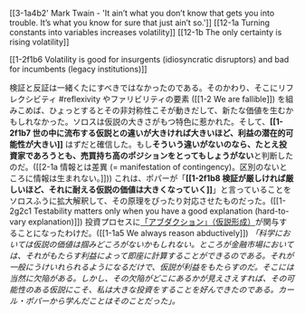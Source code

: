 [[3-1a4b2' Mark Twain - 'It ain’t what you don’t know that gets you into trouble. It’s what you know for sure that just ain’t so.']]
[[12-1a Turning constants into variables increases volatility]] 
[[12-1b The only certainty is rising volatility]]

[[1-2f1b6 Volatility is good for insurgents (idiosyncratic disruptors) and bad for incumbents (legacy institutions)]]

検証と反証は一緒くたにすべきではなかったのである。そのかわり、そこにリフレクシビティ #reflexivity  やファリビリティの要素 ([[1-2 We are fallible]]) を組みこめば、ひょっとするとその非対称性こそが動きだして、新たな価値を生むかもしれなかった。ソロスは仮説の大きさがもつ特色に惹かれた。そして、**[[1-2f1b7 世の中に流布する仮説との違いが大きければ大きいほど、利益の潜在的可能性が大きい]]** はずだと確信した。もし**そういう違いがないのなら、たとえ投資家であろうとも、売買持ち高のポジションをとってもしょうがない**と判断したのだ。([[2-1a 情報とは差異 (= manifestation of contingency)。区別のないところに情報は生まれない。]])) これは、ポパーが「**[[1-2f1b8 検証が厳しければ厳しいほど、それに耐える仮説の価値は大きくなっていく]]**」と言っていることをソロスふうに拡大解釈して、その原理をぴったり対応させたものだった。([[1-2g2c1 Testability matters only when you have a good explanation (hard-to-vary explanation)]]) 投資プロセスに[「アブダクション」（仮説形成）](https://1000ya.isis.ne.jp/1566.html)が関与することになったわけだ。([[1-1a5 We always reason abductively]])
	*「科学においては仮説の価値は掴みどころがないかもしれない。ところが金融市場においては、それがもたらす利益によって即座に計算することができるのである。それが一般にうけいれられるようになるだけで、仮説が利益をもたらすのだ。そこには当然に欠陥がある。しかし、その欠陥がどこにあるかが見えさえすれば、その可能性のある仮説にこそ、私は大きな投資をすることを好んできたのである。カール・ポパーから学んだことはそのことだった」。*